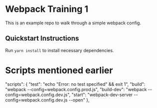 # Webpack Training 1

This is an example repo to walk through a simple webpack config.

## Quickstart Instructions

Run `yarn install` to install necessary dependencies.


Scripts mentioned earlier
==========================
  "scripts": {
    "test": "echo \"Error: no test specified\" && exit 1",
    "build": "webpack --config=webpack.config.prod.js",
    "build-dev": "webpack --config=webpack.config.dev.js",
    "start": "webpack-dev-server --config=webpack.config.dev.js --open"
  },
